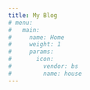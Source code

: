 ```yaml
---
title: My Blog
# menu:
#   main:
#     name: Home
#     weight: 1
#     params:
#       icon:
#         vendor: bs
#         name: house
---
```

